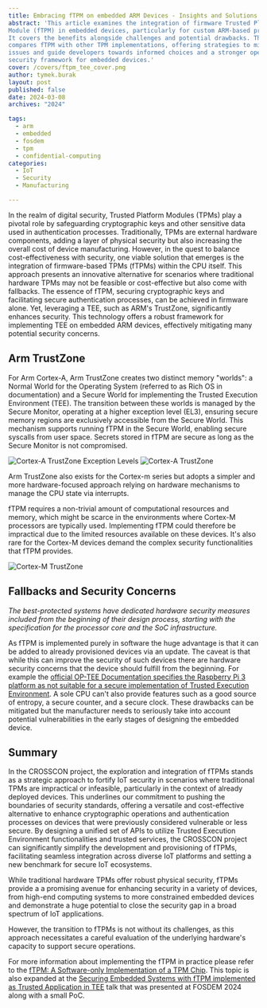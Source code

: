 ```yaml
---
title: Embracing fTPM on embedded ARM Devices - Insights and Solutions
abstract: 'This article examines the integration of firmware Trusted Platform
Module (fTPM) in embedded devices, particularly for custom ARM-based projects.
It covers the benefits alongside challenges and potential drawbacks. The piece
compares fTPM with other TPM implementations, offering strategies to mitigate
issues and guide developers towards informed choices and a stronger open
security framework for embedded devices.'
cover: /covers/ftpm_tee_cover.png
author: tymek.burak
layout: post
published: false
date: 2024-03-08
archives: "2024"

tags:
  - arm
  - embedded
  - fosdem
  - tpm
  - confidential-computing
categories:
  - IoT
  - Security
  - Manufacturing

---
```


In the realm of digital security, Trusted Platform Modules (TPMs) play a
pivotal role by safeguarding cryptographic keys and other sensitive data used
in authentication processes. Traditionally, TPMs are external hardware
components, adding a layer of physical security but also increasing the overall
cost of device manufacturing. However, in the quest to balance
cost-effectiveness with security, one viable solution that emerges is the
integration of firmware-based TPMs (fTPMs) within the CPU itself. This approach
presents an innovative alternative for scenarios where traditional hardware
TPMs may not be feasible or cost-effective but also come with fallbacks.
The essence of fTPM, securing cryptographic keys and facilitating secure
authentication processes, can be achieved in firmware alone. Yet, leveraging
a TEE, such as ARM's TrustZone, significantly enhances security. This technology
offers a robust framework for implementing TEE on embedded ARM devices,
effectively mitigating many potential security concerns.

## Arm TrustZone

For Arm Cortex-A, Arm TrustZone creates two distinct memory "worlds": a Normal
World for the Operating System (referred to as Rich OS in documentation) and
a Secure World for implementing the Trusted Execution Environment (TEE).
The transition between these worlds is managed by the Secure Monitor, operating
at a higher exception level (EL3), ensuring secure memory regions are
exclusively accessible from the Secure World. This mechanism supports running
fTPM in the Secure World, enabling secure syscalls from user space. Secrets
stored in fTPM are secure as long as the Secure Monitor is not compromised.

![Cortex-A TrustZone Exception Levels](/img/TEE_ARM_Cortex-a_exception_levels.svg)
![Cortex-A TrustZone](/img/TEE_ARM_Cortex-a.svg)

Arm TrustZone also exists for the Cortex-m series but adopts a simpler and more
hardware-focused approach relying on hardware mechanisms to manage the CPU
state via interrupts.

fTPM requires a non-trivial amount of computational
resources and memory, which might be scarce in the environments where Cortex-M
processors are typically used. Implementing fTPM could therefore be impractical
due to the limited resources available on these devices. It's also rare for the
Cortex-M devices demand the complex security functionalities that fTPM
provides.

![Cortex-M TrustZone](/img/TEE_ARM_Cortex-m.svg)

## Fallbacks and Security Concerns

_The best-protected systems have dedicated hardware security measures included
from the beginning of their design process, starting with the specification
for the processor core and the SoC infrastructure._

As fTPM is implemented purely in software the huge advantage is that it can be
added to already provisioned devices via an update. The caveat is that while
this can improve the security of such devices there are hardware security
concerns that the device should fulfill from the beginning. For example
the [official OP-TEE Documentation specifies the Raspberry Pi 3 platform as not
suitable for a secure implementation of Trusted Execution Environment](
https://optee.readthedocs.io/en/latest/building/devices/rpi3.html#disclaimer).
A sole CPU can't also provide features such as a good source of entropy, a
secure counter, and a secure clock. These drawbacks can be mitigated but the
manufacturer needs to seriously take into account potential vulnerabilities in
the early stages of designing the embedded device.

## Summary

In the CROSSCON project, the exploration and integration of fTPMs stands as a
strategic approach to fortify IoT security in scenarios where traditional TPMs
are impractical or infeasible, particularly in the context of already deployed
devices. This underlines our commitment to pushing the boundaries
of security standards, offering a versatile and
cost-effective alternative to enhance cryptographic operations and
authentication processes on devices that were previously considered vulnerable
or less secure. By designing a unified set of APIs to utilize Trusted Execution
Environment functionalities and trusted services, the CROSSCON project can
significantly simplify the development and provisioning of fTPMs, facilitating
seamless integration across diverse IoT platforms and setting a new benchmark
for secure IoT ecosystems.

While traditional hardware TPMs offer robust physical security, fTPMs provide a
a promising avenue for enhancing security in a variety of devices, from high-end
computing systems to more constrained embedded devices and demonstrate a huge
potential to close the security gap in a broad spectrum of IoT applications.

However, the transition to fTPMs is not without its challenges, as this approach
necessitates a careful evaluation of the underlying hardware's capacity to
support secure operations.

For more information about implementing the fTPM in practice please refer to the
[fTPM: A Software-only Implementation of a TPM Chip](
https://www.microsoft.com/en-us/research/publication/ftpm-software-implementation-tpm-chip/).
This topic is also expanded at the [Securing Embedded Systems with
fTPM implemented as Trusted Application in TEE](
https://fosdem.org/2024/schedule/event/fosdem-2024-3097-securing-embedded-systems-with-ftpm-implemented-as-trusted-application-in-tee/)
talk that was presented at FOSDEM 2024 along with a small PoC.
